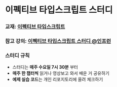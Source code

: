 # 이펙티브 타입스크립트 스터디

### **교재**: [이펙티브 타입스크립트](http://www.kyobobook.co.kr/product/detailViewKor.laf?mallGb=KOR&ejkGb=KOR&linkClass=331405&barcode=9788966263134)

### **참고 강의**: [이펙티브 타입스크립트 스터디 @인프런](https://www.inflearn.com/course/%EC%9D%B4%ED%8E%99%ED%8B%B0%EB%B8%8C-%ED%83%80%EC%9E%85%EC%8A%A4%ED%81%AC%EB%A6%BD%ED%8A%B8-%EC%8A%A4%ED%84%B0%EB%94%94/dashboard)

### 스터디 규칙
- 스터디는 **매주 수요일 7시 30분** 부터
- **매주 한 챕터씩** 읽거나 영상보고 와서 배운 거 공유하기
- **예제 실습 코드**는 개인 리포지토리에 올려 체크하기
